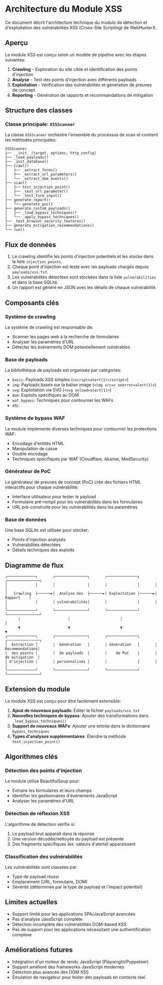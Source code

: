 # Architecture du Module XSS

Ce document décrit l'architecture technique du module de détection et d'exploitation des vulnérabilités XSS (Cross-Site Scripting) de WebHunterX.

## Aperçu

Le module XSS est conçu selon un modèle de pipeline avec les étapes suivantes:

1. **Crawling** - Exploration du site cible et identification des points d'injection
2. **Analyse** - Test des points d'injection avec différents payloads
3. **Exploitation** - Vérification des vulnérabilités et génération de preuves de concept
4. **Reporting** - Génération de rapports et recommandations de mitigation

## Structure des classes

### Classe principale: `XSSScanner`

La classe `XSSScanner` orchestre l'ensemble du processus de scan et contient les méthodes principales:

```
XSSScanner
├── __init__(target, options, http_config)
├── _load_payloads()
├── _init_database()
├── crawl()
│   ├── _extract_forms()
│   ├── _extract_url_parameters()
│   └── _extract_dom_events()
├── scan()
│   ├── test_injection_point()
│   ├── _test_url_parameter()
│   └── _test_form_input()
├── generate_report()
│   └── generate_poc()
├── generate_custom_payloads()
│   ├── _load_bypass_techniques()
│   └── _apply_bypass_techniques()
├── _test_browser_security_features()
├── generate_mitigation_recommendations()
└── run()
```

## Flux de données

1. Le crawling identifie les points d'injection potentiels et les stocke dans la liste `injection_points`.
2. Chaque point d'injection est testé avec les payloads chargés depuis `payloads/xss.txt`.
3. Les vulnérabilités détectées sont stockées dans la liste `vulnerabilities` et dans la base SQLite.
4. Un rapport est généré en JSON avec les détails de chaque vulnérabilité.

## Composants clés

### Système de crawling

Le système de crawling est responsable de:
- Scanner les pages web à la recherche de formulaires
- Analyser les paramètres d'URL
- Détecter les événements DOM potentiellement vulnérables

### Base de payloads

La bibliothèque de payloads est organisée par catégories:
- `basic`: Payloads XSS simples (`<script>alert(1)</script>`)
- `img`: Payloads basés sur la balise image (`<img src=x onerror=alert(1)>`)
- `svg`: Exploitation via SVG (`<svg onload=alert(1)>`)
- `dom`: Exploits spécifiques au DOM
- `waf_bypass`: Techniques pour contourner les WAFs
- *etc.*

### Système de bypass WAF

Le module implémente diverses techniques pour contourner les protections WAF:
- Encodage d'entités HTML
- Manipulation de casse
- Double encodage
- Techniques spécifiques par WAF (Cloudflare, Akamai, ModSecurity)

### Générateur de PoC

Le générateur de preuves de concept (PoC) crée des fichiers HTML interactifs pour chaque vulnérabilité:
- Interface utilisateur pour tester le payload
- Formulaire pré-rempli pour les vulnérabilités dans les formulaires
- URL pré-construite pour les vulnérabilités dans les paramètres

### Base de données

Une base SQLite est utilisée pour stocker:
- Points d'injection analysés
- Vulnérabilités détectées
- Détails techniques des exploits

## Diagramme de flux

```
┌─────────────┐       ┌───────────────┐       ┌──────────────┐       ┌───────────────┐
│             │       │               │       │              │       │               │
│   Crawling  ├──────►│  Analyse des  ├──────►│ Exploitation │──────►│    Rapport    │
│             │       │ vulnérabilités│       │              │       │               │
└─────────────┘       └───────────────┘       └──────────────┘       └───────────────┘
      │                      │                       │                       │
      ▼                      ▼                       ▼                       ▼
┌─────────────┐       ┌───────────────┐       ┌──────────────┐       ┌───────────────┐
│  Extraction │       │  Génération   │       │ Génération   │       │ Recommandations│
│  des points │       │  de payloads  │       │    de PoC    │       │ de mitigation  │
│ d'injection │       │ personnalisés │       │              │       │               │
└─────────────┘       └───────────────┘       └──────────────┘       └───────────────┘
```

## Extension du module

Le module XSS est conçu pour être facilement extensible:

1. **Ajout de nouveaux payloads**: Éditer le fichier `payloads/xss.txt`
2. **Nouvelles techniques de bypass**: Ajouter des transformations dans `_load_bypass_techniques()`
3. **Support de nouveaux WAFs**: Ajouter une entrée dans le dictionnaire `bypass_techniques`
4. **Types d'analyses supplémentaires**: Étendre la méthode `test_injection_point()`

## Algorithmes clés

### Détection des points d'injection

Le module utilise BeautifulSoup pour:
- Extraire les formulaires et leurs champs
- Identifier les gestionnaires d'événements JavaScript
- Analyser les paramètres d'URL

### Détection de réflexion XSS

L'algorithme de détection vérifie si:
1. Le payload brut apparaît dans la réponse
2. Une version décodée/nettoyée du payload est présente
3. Des fragments spécifiques (ex: valeurs d'alerte) apparaissent

### Classification des vulnérabilités

Les vulnérabilités sont classées par:
- Type de payload réussi
- Emplacement (URL, formulaire, DOM)
- Sévérité (déterminée par le type de payload et l'impact potentiel)

## Limites actuelles

- Support limité pour les applications SPA/JavaScript avancées
- Pas d'analyse JavaScript complète
- Détection incomplète des vulnérabilités DOM-based XSS
- Pas de support pour les applications nécessitant une authentification complexe

## Améliorations futures

- Intégration d'un moteur de rendu JavaScript (Playwright/Puppeteer)
- Support amélioré des frameworks JavaScript modernes
- Détection plus avancée des DOM XSS
- Émulation de navigateur pour tester des payloads en contexte réel 